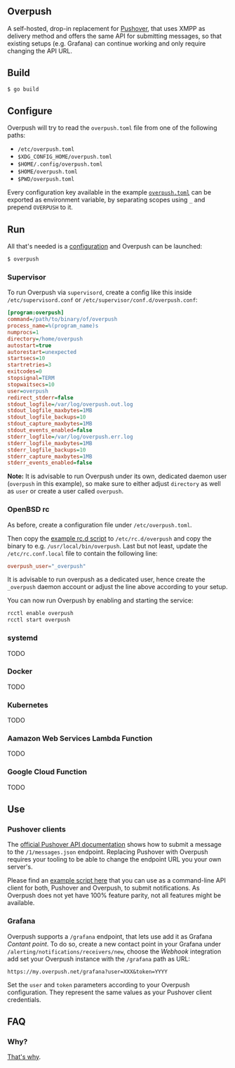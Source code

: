 Overpush
--------

A self-hosted, drop-in replacement for [Pushover](https://pushover.net), that 
uses XMPP as delivery method and offers the same API for submitting messages, so 
that existing setups (e.g. Grafana) can continue working and only require 
changing the API URL.


## Build

```sh
$ go build
```

## Configure

Overpush will try to read the `overpush.toml` file from one of the following
paths:

- `/etc/overpush.toml`
- `$XDG_CONFIG_HOME/overpush.toml`
- `$HOME/.config/overpush.toml`
- `$HOME/overpush.toml`
- `$PWD/overpush.toml`

Every configuration key available in the example 
[`overpush.toml`](examples/etc/overpush.toml) can be exported as
environment variable, by separating scopes using `_` and prepend `OVERPUSH` to
it. 


## Run

All that's needed is a [configuration](#configure) and Overpush can be
launched:

```sh
$ overpush
```


### Supervisor

To run Overpush via `supervisord`, create a config like this inside
`/etc/supervisord.conf` or `/etc/supervisor/conf.d/overpush.conf`:

```ini
[program:overpush]
command=/path/to/binary/of/overpush
process_name=%(program_name)s
numprocs=1
directory=/home/overpush
autostart=true
autorestart=unexpected
startsecs=10
startretries=3
exitcodes=0
stopsignal=TERM
stopwaitsecs=10
user=overpush
redirect_stderr=false
stdout_logfile=/var/log/overpush.out.log
stdout_logfile_maxbytes=1MB
stdout_logfile_backups=10
stdout_capture_maxbytes=1MB
stdout_events_enabled=false
stderr_logfile=/var/log/overpush.err.log
stderr_logfile_maxbytes=1MB
stderr_logfile_backups=10
stderr_capture_maxbytes=1MB
stderr_events_enabled=false
```

**Note:** It is advisable to run Overpush under its own, dedicated daemon
user (`overpush` in this example), so make sure to either adjust `directory`
as well as `user` or create a user called `overpush`.


### OpenBSD rc

As before, create a configuration file under `/etc/overpush.toml`.

Then copy the [example rc.d script](examples/etc/rc.d/overpush) to
`/etc/rc.d/overpush` and copy the binary to e.g.
`/usr/local/bin/overpush`. Last but not least, update the `/etc/rc.conf.local`
file to contain the following line:

```conf
overpush_user="_overpush"
```

It is advisable to run overpush as a dedicated user, hence create the
`_overpush` daemon account or adjust the line above according to your setup.

You can now run Overpush by enabling and starting the service:

```sh
rcctl enable overpush
rcctl start overpush
```


### systemd

TODO


### Docker

TODO


### Kubernetes

TODO


### Aamazon Web Services Lambda Function

TODO


### Google Cloud Function

TODO


## Use 

### Pushover clients

The [official Pushover API documentation](https://pushover.net/api#messages) 
shows how to submit a message to the `/1/messages.json` endpoint. Replacing 
Pushover with Overpush requires your tooling to be able to change the endpoint 
URL you your own server's.

Please find an [example script 
here](https://github.com/mrusme/dotfiles/blob/master/usr/local/bin/pushover) 
that you can use as a command-line API client for both, Pushover and Overpush, 
to submit notifications. As Overpush does not yet have 100% feature parity, not 
all features might be available.


### Grafana

Overpush supports a `/grafana` endpoint, that lets use add it as Grafana 
*Contant point*. To do so, create a new contact point in your Grafana under 
`/alerting/notifications/receivers/new`, choose the *Webhook* integration add 
set your Overpush instance with the `/grafana` path as URL:

```
https://my.overpush.net/grafana?user=XXX&token=YYYY
```

Set the `user` and `token` parameters according to your Overpush configuration. 
They represent the same values as your Pushover client credentials.


## FAQ

### Why?

[That's why](https://xn--gckvb8fzb.com/goodbye-pushover-hello-overpush/).

